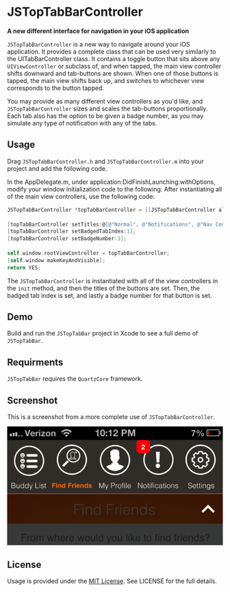 JSTopTabBarController
=========

**A new different interface for navigation in your iOS application**

`JSTopTabBarController` is a new way to navigate around your iOS application. It provides a complete class that can be used very similarly to the UITabBarController class. It contains a toggle button that sits above any `UIViewController` or subclass of, and when tapped, the main view controller shifts downward and tab-buttons are shown. When one of those buttons is tapped, the main view shifts back up, and switches to whichever view corresponds to the button tapped.

You may provide as many different view controllers as you'd like, and  `JSTopTabBarController` sizes and scales the tab-buttons proportionally. Each tab also has the option to be given a badge number, as you may simulate any type of notification with any of the tabs. 

## Usage

Drag `JSTopTabBarController.h` and `JSTopTabBarController.m` into your project and add the following code.

In the AppDelegate.m, under application:DidFinishLaunching:withOptions, modify your window initialization code to the following.
After instantiating all of the main view controllers, use the following code:
``` objective-c
JSTopTabBarController *topTabBarController = [[JSTopTabBarController alloc]initWithViewControllers:@[viewController1, viewController2, navController1, viewController3]];

[topTabBarController setTitles:@[@"Normal", @"Notifications", @"Nav Controller", @"Regular ViewController"]];
[topTabBarController setBadgedTabIndex:1];
[topTabBarController setBadgeNumber:3];

self.window.rootViewController = topTabBarController;
[self.window makeKeyAndVisible];
return YES;
```

The `JSTopTabBarController` is instantiated with all of the view controllers in the `init` method, and then the titles of the buttons are set. Then, the badged tab index is set, and lastly a badge number for that button is set.

## Demo

Build and run the `JSTopTabBar` project in Xcode to see a full demo of `JSTopTabBar`.

## Requirments

`JSTopTabBar` requires the `QuartzCore` framework.

## Screenshot

This is a screenshot from a more complete use of `JSTopTabBarController`.

![screenshot1](/screenshot1.png)

## License

Usage is provided under the [MIT License](http://opensource.org/licenses/mit-license.php). See LICENSE for the full details.

